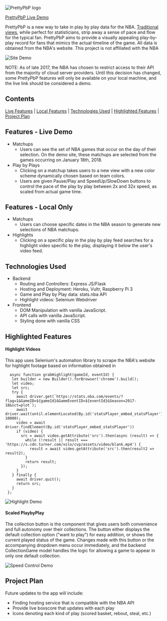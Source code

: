 ![PrettyPbP logo](https://s3-us-west-1.amazonaws.com/experience.images/PrettyPbP-logo-black.png)

[PrettyPbP Live Demo](https://pretty-pbp.herokuapp.com/)

PrettyPbP is a new way to take in play by play data for the NBA. [Traditional views](https://stats.nba.com/game/0021700833/playbyplay/), while perfect for statisticians, strip away a sense of pace and flow for the typical fan. PrettyPbP aims to provide a visually appealing play-by-play record for fans that mimics the actual timeline of the game. All data is obtained from the NBA's website. This project is not affiliated with the NBA

![Site Demo](https://media.giphy.com/media/5BQ6f2OfIieuFeVErP/giphy.gif)

NOTE: As of late 2017, the NBA has chosen to restrict access to their API from the majority of cloud server providers. Until this decision has changed, some PrettyPbP features will only be available on your local machine, and the live link should be considered a demo.

## Contents
[Live Features](#features---live-demo) | [Local Features](#features---local-only) | [Technologies Used](#technologies-used) | [Highlighted Features](#highlighted-features) | [Project Plan](#project-plan)

## Features - Live Demo
  * Matchups
    * Users can see the set of NBA games that occur on the day of their selection. On the demo site, these matchups are selected from the games occurring on January 18th, 2018.
  * Play by Plays
    * Clicking on a matchup takes users to a new view with a new color scheme dynamically chosen based on team colors. 
    * Users are given Pause/Play and SpeedUp/SlowDown buttons to control the pace of the play by play between 2x and 32x speed, as scaled from actual game time. 

## Features - Local Only
  * Matchups
    * Users can choose specific dates in the NBA season to generate new selections of NBA matchups. 
  * Highlights
    * Clicking on a specific play in the play by play feed searches for a highlight video specific to the play, displaying it below the user's video feed. 

## Technologies Used
 * Backend
   * Routing and Controllers: Express JS/Flask
   * Hosting and Deployment: Heroku, Vultr, Raspberry Pi 3
   * Game and Play by Play data: stats.nba API
   * Highlight videos: Selenium Webdriver
 * Frontend
   * DOM Manipulation with vanilla JavaScript.
   * API calls with vanilla JavaScript.
   * Styling done with vanilla CSS

## Highlighted Features

#### Highlight Videos
   This app uses Selenium's automation library to scrape the NBA's website for highlight footage based on information obtained in 

   ```
     async function grabHighlight(gameId, eventId) {
      let builder = new Builder().forBrowser('chrome').build();
      let video;
      let src;
      try {
        await driver.get(`https://stats.nba.com/events/?flag=1&GameID=${gameId}&GameEventID=${eventId}&Season=2017-18&sct=plot`);
        await driver.wait(until.elementLocated(By.id('statsPlayer_embed_statsPlayer')), 10000);
        video = await driver.findElement(By.id('statsPlayer_embed_statsPlayer'))
        if (video) {
          src = await video.getAttribute('src').then(async (result) => {
            while (!result || result === 'https://s.cdn.turner.com/xslo/cvp/assets/video/blank.mp4') {
              result = await video.getAttribute('src').then(result2 => result2);
            }
            return result;
          });
        }
      } finally {
        await driver.quit();
        return src;
      }
    }; 
  ```

   ![Highlight Demo](https://media.giphy.com/media/1eEArLyGU2Id9klIzi/giphy.gif)

#### Scaled PlaybyPlay

  The collection button is the component that gives users both convenience and full autonomy over their collections. The button either displays the default collection option ("want to play") for easy addition, or shows the current played status of the game. Changes made with this button or the accompanying dropdown menu occur immediately, and the backend CollectionGame model handles the logic for allowing a game to appear in only one default collection.

  ![Speed Control Demo](https://media.giphy.com/media/xFoNbjAT7BGJ5gcNLU/giphy.gif)

## Project Plan

Future updates to the app will include:
  * Finding hosting service that is compatible with the NBA API
  * Provide live boxscore that updates with each play
  * Icons denoting each kind of play (scored basket, rebout, steal, etc.)
